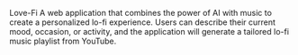 Love-Fi
A web application that combines the power of AI with music to create a personalized lo-fi experience. Users can describe their current mood, occasion, or activity, and the application will generate a tailored lo-fi music playlist from YouTube.
